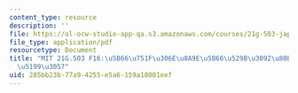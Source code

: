 ```yaml
---
content_type: resource
description: ''
file: https://ol-ocw-studio-app-qa.s3.amazonaws.com/courses/21g-503-japanese-iii-fall-2019/285bb23b77a94255e5a6159a18001eef_MIT21G_503F16_track06_ja_300k.pdf
file_type: application/pdf
resourcetype: Document
title: "MIT 21G.503 F16:\u5B66\u751F\u306E\u8A9E\u5B66\u529B\u3092\u80B2\u3066\u308B\
  \u5199\u3057"
uid: 285bb23b-77a9-4255-e5a6-159a18001eef
---
```

